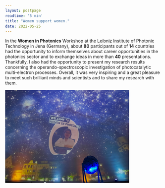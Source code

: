 ```yaml
---
layout: postpage
readtime: '5 min'
title: "Women support women."
date: 2022-05-25
---
```


<span class="dropcap">I</span>n the <b>Women in Photonics</b> Workshop at the Leibniz Institute of Photonic Technology in Jena (Germany), about <b>80</b> 
  participants out of <b>14</b> countries had the opportunity to inform themselves about career opportunities in the 
  photonics sector and to exchange ideas in more than <b>40</b> presentations. Thankfully, I also had the opportunity 
to present my research results concerning the operando-spectroscopic investigation of photocatalytic 
multi-electron processes. Overall, it was very inspiring and a great pleasure to meet such brilliant minds and 
scientists and to share my research with them.


<img width=400 src='https://raw.githubusercontent.com/carolin-m/carolin-m.github.io/main/img/posts/WiP_Jena_2022.jpeg'> 

